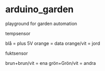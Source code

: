 arduino_garden
==============

playground for garden automation


tempsensor

blå = plus 5V
orange = data
orange/vit = jord


fuktsensor

brun+brun/vit = ena
grön+Grön/vit = andra
